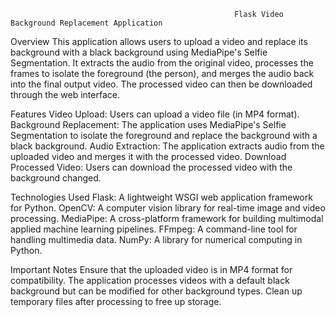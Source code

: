                                                       Flask Video Background Replacement Application

Overview
This application allows users to upload a video and replace its background with a black background using MediaPipe's Selfie Segmentation. 
It extracts the audio from the original video, processes the frames to isolate the foreground (the person), 
and merges the audio back into the final output video. The processed video can then be downloaded through the web interface.



Features
Video Upload: Users can upload a video file (in MP4 format).
Background Replacement: The application uses MediaPipe's Selfie Segmentation to isolate the foreground and replace the background with a black background.
Audio Extraction: The application extracts audio from the uploaded video and merges it with the processed video.
Download Processed Video: Users can download the processed video with the background changed.


Technologies Used
Flask: A lightweight WSGI web application framework for Python.
OpenCV: A computer vision library for real-time image and video processing.
MediaPipe: A cross-platform framework for building multimodal applied machine learning pipelines.
FFmpeg: A command-line tool for handling multimedia data.
NumPy: A library for numerical computing in Python.


Important Notes
Ensure that the uploaded video is in MP4 format for compatibility.
The application processes videos with a default black background but can be modified for other background types.
Clean up temporary files after processing to free up storage.
